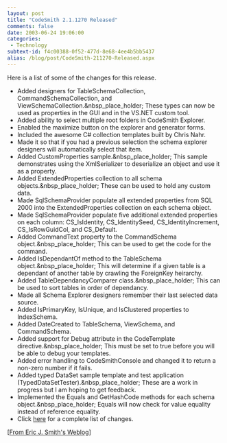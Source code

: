 ```yaml
---
layout: post
title: "CodeSmith 2.1.1270 Released"
comments: false
date: 2003-06-24 19:06:00
categories:
 - Technology
subtext-id: f4c00388-0f52-477d-8e68-4ee4b5bb5437
alias: /blog/post/CodeSmith-211270-Released.aspx
---
```



Here is a list of some of the changes for this release. 

  * Added designers for TableSchemaCollection, CommandSchemaCollection, and ViewSchemaCollection.&nbsp_place_holder; These types can now be used as properties in the GUI and in the VS.NET custom tool. 
  * Added ability to select multiple root folders in CodeSmith Explorer. 
  * Enabled the maximize button on the explorer and generator forms. 
  * Included the awesome C# collection templates built by Chris Nahr. 
  * Made it so that if you had a previous selection the schema explorer designers will automatically select that item. 
  * Added CustomProperties sample.&nbsp_place_holder; This sample demonstrates using the XmlSerializer to deserialize an object and use it as a property. 
  * Added ExtendedProperties collection to all schema objects.&nbsp_place_holder; These can be used to hold any custom data. 
  * Made SqlSchemaProvider populate all extended properties from SQL 2000 into the ExtendedProperties collection on each schema object. 
  * Made SqlSchemaProvider populate five additional extended properties on each column: CS_IsIdentity, CS_IdentitySeed, CS_IdentityIncrement, CS_IsRowGuidCol, and CS_Default. 
  * Added CommandText property to the CommandSchema object.&nbsp_place_holder; This can be used to get the code for the command. 
  * Added IsDependantOf method to the TableSchema object.&nbsp_place_holder; This will determine if a given table is a dependant of another table by crawling the ForeignKey heirarchy. 
  * Added TableDependancyComparer class.&nbsp_place_holder; This can be used to sort tables in order of dependancy. 
  * Made all Schema Explorer designers remember their last selected data source. 
  * Added IsPrimaryKey, IsUnique, and IsClustered properties to IndexSchema. 
  * Added DateCreated to TableSchema, ViewSchema, and CommandSchema. 
  * Added support for Debug attribute in the CodeTemplate directive.&nbsp_place_holder; This must be set to true before you will be able to debug your templates. 
  * Added error handling to CodeSmithConsole and changed it to return a non-zero number if it fails. 
  * Added typed DataSet sample template and test application (TypedDataSetTester).&nbsp_place_holder; These are a work in progress but I am hoping to get feedback. 
  * Implemented the Equals and GetHashCode methods for each schema object.&nbsp_place_holder; Equals will now check for value equality instead of reference equality. 
  * Click [here](http://www.ericjsmith.net/codesmith/history.txt) for a complete list of changes.

[[From Eric J. Smith's Weblog](http://weblogs.asp.net/ericjsmith/)]
